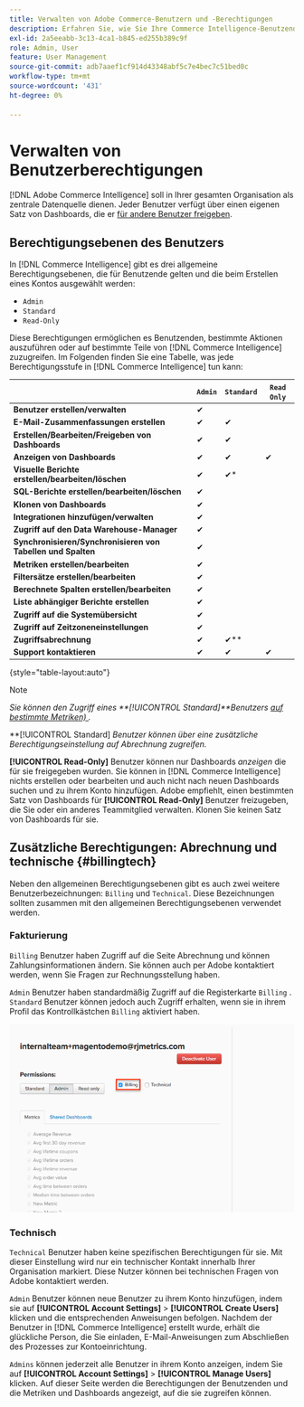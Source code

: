 ```yaml
---
title: Verwalten von Adobe Commerce-Benutzern und -Berechtigungen
description: Erfahren Sie, wie Sie Ihre Commerce Intelligence-Benutzenden verwalten.
exl-id: 2a5eeabb-3c13-4ca1-b845-ed255b389c9f
role: Admin, User
feature: User Management
source-git-commit: adb7aaef1cf914d43348abf5c7e4bec7c51bed0c
workflow-type: tm+mt
source-wordcount: '431'
ht-degree: 0%

---
```


# Verwalten von Benutzerberechtigungen

[!DNL Adobe Commerce Intelligence] soll in Ihrer gesamten Organisation als zentrale Datenquelle dienen. Jeder Benutzer verfügt über einen eigenen Satz von Dashboards, die er [für andere Benutzer freigeben](../../data-user/dashboards/share-dashboard-with-users.md).

## Berechtigungsebenen des Benutzers

In [!DNL Commerce Intelligence] gibt es drei allgemeine Berechtigungsebenen, die für Benutzende gelten und die beim Erstellen eines Kontos ausgewählt werden:

* `Admin`
* `Standard`
* `Read-Only`

Diese Berechtigungen ermöglichen es Benutzenden, bestimmte Aktionen auszuführen oder auf bestimmte Teile von [!DNL Commerce Intelligence] zuzugreifen. Im Folgenden finden Sie eine Tabelle, was jede Berechtigungsstufe in [!DNL Commerce Intelligence] tun kann:

|   | `Admin` | `Standard` | `Read Only` |
| -----|-----|-----|----|
| **Benutzer erstellen/verwalten** | ✔ |   |   |
| **E-Mail-Zusammenfassungen erstellen** | ✔ | ✔ |   |
| **Erstellen/Bearbeiten/Freigeben von Dashboards** | ✔ | ✔ |   |
| **Anzeigen von Dashboards** | ✔ | ✔ | ✔ |
| **Visuelle Berichte erstellen/bearbeiten/löschen** | ✔ | ✔* |   |
| **SQL-Berichte erstellen/bearbeiten/löschen** | ✔ |  |   |
| **Klonen von Dashboards** | ✔ |   |   |
| **Integrationen hinzufügen/verwalten** | ✔ |   |   |
| **Zugriff auf den Data Warehouse-Manager** | ✔ |   |   |
| **Synchronisieren/Synchronisieren von Tabellen und Spalten** | ✔ |   |   |
| **Metriken erstellen/bearbeiten** | ✔ |   |   |
| **Filtersätze erstellen/bearbeiten** | ✔ |   |   |
| **Berechnete Spalten erstellen/bearbeiten** | ✔ |   |   |
| **Liste abhängiger Berichte erstellen** | ✔ |   |   |
| **Zugriff auf die Systemübersicht** | ✔ |   |   |
| **Zugriff auf Zeitzoneneinstellungen** | ✔ |   |   |
| **Zugriffsabrechnung** | ✔ | ✔** |   |
| **Support kontaktieren** | ✔ | ✔ | ✔ |

{style="table-layout:auto"}

>[!NOTE]
>
>_Sie können den Zugriff eines **[!UICONTROL Standard]**Benutzers [auf bestimmte Metriken) ](../../administrator/user-management/restrict-metric-access.md)._
>
>**[!UICONTROL Standard] _Benutzer können über eine zusätzliche Berechtigungseinstellung auf Abrechnung zugreifen._
>
>**[!UICONTROL Read-Only]** Benutzer können nur Dashboards _anzeigen_ die für sie freigegeben wurden. Sie können in [!DNL Commerce Intelligence] nichts erstellen oder bearbeiten und auch nicht nach neuen Dashboards suchen und zu ihrem Konto hinzufügen. Adobe empfiehlt, einen bestimmten Satz von Dashboards für **[!UICONTROL Read-Only]** Benutzer freizugeben, die Sie oder ein anderes Teammitglied verwalten. Klonen Sie keinen Satz von Dashboards für sie.

## Zusätzliche Berechtigungen: Abrechnung und technische {#billingtech}

Neben den allgemeinen Berechtigungsebenen gibt es auch zwei weitere Benutzerbezeichnungen: `Billing` und `Technical`. Diese Bezeichnungen sollten zusammen mit den allgemeinen Berechtigungsebenen verwendet werden.

### Fakturierung

`Billing` Benutzer haben Zugriff auf die Seite Abrechnung und können Zahlungsinformationen ändern. Sie können auch per Adobe kontaktiert werden, wenn Sie Fragen zur Rechnungsstellung haben.

`Admin` Benutzer haben standardmäßig Zugriff auf die Registerkarte `Billing` . `Standard` Benutzer können jedoch auch Zugriff erhalten, wenn sie in ihrem Profil das Kontrollkästchen `Billing` aktiviert haben.

![billing](../../assets/billing.png)<!--{: width="550" height="363"}-->

### Technisch

`Technical` Benutzer haben keine spezifischen Berechtigungen für sie. Mit dieser Einstellung wird nur ein technischer Kontakt innerhalb Ihrer Organisation markiert. Diese Nutzer können bei technischen Fragen von Adobe kontaktiert werden.

`Admin` Benutzer können neue Benutzer zu ihrem Konto hinzufügen, indem sie auf **[!UICONTROL Account Settings]** > **[!UICONTROL Create Users]** klicken und die entsprechenden Anweisungen befolgen. Nachdem der Benutzer in [!DNL Commerce Intelligence] erstellt wurde, erhält die glückliche Person, die Sie einladen, E-Mail-Anweisungen zum Abschließen des Prozesses zur Kontoeinrichtung.

`Admins` können jederzeit alle Benutzer in ihrem Konto anzeigen, indem Sie auf **[!UICONTROL Account Settings]** > **[!UICONTROL Manage Users]** klicken. Auf dieser Seite werden die Berechtigungen der Benutzenden und die Metriken und Dashboards angezeigt, auf die sie zugreifen können.
